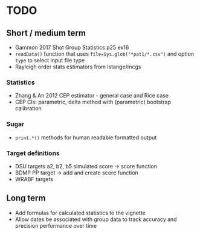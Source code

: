 # TODO
## Short / medium term

 * Gammon 2017 Shot Group Statistics p25 ex16
 * `readData()` function that uses `file=Sys.glob("*pat1/*.csv")` and option
   `type` to select input file type
 * Rayleigh order stats estimators from lstange/mcgs

### Statistics

 * Zhang & An 2012 CEP estimator - general case and Rice case
 * CEP CIs: parametric, delta method with (parametric) bootstrap calibration

### Sugar

 * `print.*()` methods for human readable formatted output

### Target definitions

 * DSU targets a2, b2, b5 simulated score -> score function
 * BDMP PP target -> add and create score function
 * WRABF targets

## Long term

 * Add formulas for calculated statistics to the vignette
 * Allow dates be associated with group data to track accuracy and precision performance over time
